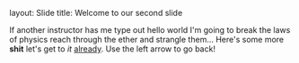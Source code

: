 layout: Slide
title: Welcome to our second slide

If another instructor has me type out hello world I'm going to break the laws of physics reach through the ether and strangle them...
Here's some more **shit** let's get to *it* [already](www.google.com).
Use the left arrow to go back!

